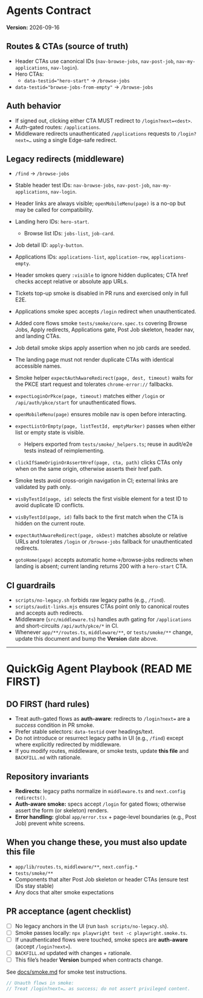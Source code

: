 # Agents Contract
**Version:** 2026-09-16

## Routes & CTAs (source of truth)
- Header CTAs use canonical IDs (`nav-browse-jobs`, `nav-post-job`, `nav-my-applications`, `nav-login`).
- Hero CTAs:
  - `data-testid="hero-start"` → `/browse-jobs`
- `data-testid="browse-jobs-from-empty"` → `/browse-jobs`

## Auth behavior
- If signed out, clicking either CTA MUST redirect to `/login?next=<dest>`.
- Auth-gated routes: `/applications`.
- Middleware redirects unauthenticated `/applications` requests to `/login?next=…` using a single Edge-safe redirect.


## Legacy redirects (middleware)
- `/find` → `/browse-jobs`

- Stable header test IDs: `nav-browse-jobs`, `nav-post-job`, `nav-my-applications`, `nav-login`.
- Header links are always visible; `openMobileMenu(page)` is a no-op but may be called for compatibility.
- Landing hero IDs: `hero-start`.
  - Browse list IDs: `jobs-list`, `job-card`.
- Job detail ID: `apply-button`.
- Applications IDs: `applications-list`, `application-row`, `applications-empty`.
- Header smokes query `:visible` to ignore hidden duplicates; CTA href checks accept relative or absolute app URLs.
- Tickets top-up smoke is disabled in PR runs and exercised only in full E2E.
- Applications smoke spec accepts `/login` redirect when unauthenticated.
- Added core flows smoke `tests/smoke/core.spec.ts` covering Browse Jobs, Apply redirects, Applications gate, Post Job skeleton, header nav, and landing CTAs.
- Job detail smoke skips apply assertion when no job cards are seeded.
- The landing page must not render duplicate CTAs with identical accessible names.
- Smoke helper `expectAuthAwareRedirect(page, dest, timeout)` waits for the PKCE start request and tolerates `chrome-error://` fallbacks.
- `expectLoginOrPkce(page, timeout)` matches either `/login` or `/api/auth/pkce/start` for unauthenticated flows.
- `openMobileMenu(page)` ensures mobile nav is open before interacting.
- `expectListOrEmpty(page, listTestId, emptyMarker)` passes when either list or empty state is visible.
  - Helpers exported from `tests/smoke/_helpers.ts`; reuse in audit/e2e tests instead of reimplementing.
- `clickIfSameOriginOrAssertHref(page, cta, path)` clicks CTAs only when on the same origin, otherwise asserts their href path.
- Smoke tests avoid cross-origin navigation in CI; external links are validated by path only.
- `visByTestId(page, id)` selects the first visible element for a test ID to avoid duplicate ID conflicts.
- `visByTestId(page, id)` falls back to the first match when the CTA is hidden on the current route.
- `expectAuthAwareRedirect(page, okDest)` matches absolute or relative URLs and tolerates `/login` or `/browse-jobs` fallback for unauthenticated redirects.
- `gotoHome(page)` accepts automatic home→/browse-jobs redirects when landing is absent; current landing returns 200 with a `hero-start` CTA.

## CI guardrails
- `scripts/no-legacy.sh` forbids raw legacy paths (e.g., `/find`).
- `scripts/audit-links.mjs` ensures CTAs point only to canonical routes and accepts auth redirects.
- Middleware (`src/middleware.ts`) handles auth gating for `/applications` and short-circuits `/api/auth/pkce/*` in CI.
- Whenever `app/**/routes.ts`, `middleware/**`, or `tests/smoke/**` change, update this document and bump the **Version** date above.

<!-- AGENT CONTRACT v2025-12-16 -->

---

# QuickGig Agent Playbook (READ ME FIRST)

## DO FIRST (hard rules)
- Treat auth-gated flows as **auth-aware**: redirects to `/login?next=` are a *success* condition in PR smoke.
- Prefer stable selectors: `data-testid` over headings/text.
- Do not introduce or resurrect legacy paths in UI (e.g., `/find`) except where explicitly redirected by middleware.
- If you modify routes, middleware, or smoke tests, update **this file** and `BACKFILL.md` with rationale.

## Repository invariants
- **Redirects:** legacy paths normalize in `middleware.ts` and `next.config` `redirects()`.
- **Auth-aware smoke:** specs accept `/login` for gated flows; otherwise assert the form (or skeleton) renders.
- **Error handling:** global `app/error.tsx` + page-level boundaries (e.g., Post Job) prevent white screens.

## When you change these, you must also update this file
- `app/lib/routes.ts`, `middleware/**`, `next.config.*`
- `tests/smoke/**`
- Components that alter Post Job skeleton or header CTAs (ensure test IDs stay stable)
- Any docs that alter smoke expectations

## PR acceptance (agent checklist)
- [ ] No legacy anchors in the UI (run `bash scripts/no-legacy.sh`).
- [ ] Smoke passes locally: `npx playwright test -c playwright.smoke.ts`.
- [ ] If unauthenticated flows were touched, smoke specs are **auth-aware** (accept `/login?next=`).
- [ ] `BACKFILL.md` updated with changes + rationale.
- [ ] This file’s header **Version** bumped when contracts change.

See [docs/smoke.md](docs/smoke.md) for smoke test instructions.

```ts
// Unauth flows in smoke:
// Treat /login?next=… as success; do not assert privileged content.
```
